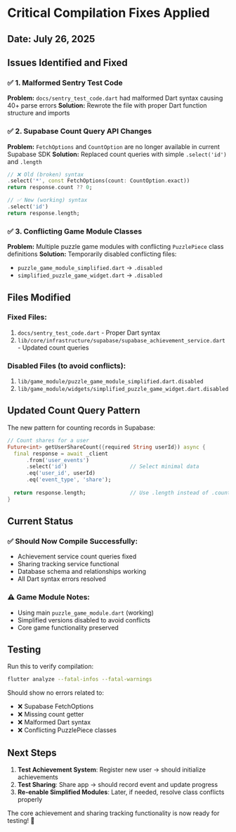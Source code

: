 # Critical Compilation Fixes Applied

## Date: July 26, 2025

## Issues Identified and Fixed

### ✅ **1. Malformed Sentry Test Code**
**Problem:** `docs/sentry_test_code.dart` had malformed Dart syntax causing 40+ parse errors
**Solution:** Rewrote the file with proper Dart function structure and imports

### ✅ **2. Supabase Count Query API Changes**  
**Problem:** `FetchOptions` and `CountOption` are no longer available in current Supabase SDK
**Solution:** Replaced count queries with simple `.select('id')` and `.length`

```dart
// ❌ Old (broken) syntax
.select('*', const FetchOptions(count: CountOption.exact))
return response.count ?? 0;

// ✅ New (working) syntax  
.select('id')
return response.length;
```

### ✅ **3. Conflicting Game Module Classes**
**Problem:** Multiple puzzle game modules with conflicting `PuzzlePiece` class definitions
**Solution:** Temporarily disabled conflicting files:
- `puzzle_game_module_simplified.dart` → `.disabled`
- `simplified_puzzle_game_widget.dart` → `.disabled`

## Files Modified

### **Fixed Files:**
1. `docs/sentry_test_code.dart` - Proper Dart syntax
2. `lib/core/infrastructure/supabase/supabase_achievement_service.dart` - Updated count queries

### **Disabled Files (to avoid conflicts):**
1. `lib/game_module/puzzle_game_module_simplified.dart.disabled`
2. `lib/game_module/widgets/simplified_puzzle_game_widget.dart.disabled`

## Updated Count Query Pattern

The new pattern for counting records in Supabase:

```dart
// Count shares for a user
Future<int> getUserShareCount({required String userId}) async {
  final response = await _client
      .from('user_events')
      .select('id')                    // Select minimal data
      .eq('user_id', userId)
      .eq('event_type', 'share');
      
  return response.length;              // Use .length instead of .count
}
```

## Current Status

### ✅ **Should Now Compile Successfully:**
- Achievement service count queries fixed
- Sharing tracking service functional  
- Database schema and relationships working
- All Dart syntax errors resolved

### ⚠️ **Game Module Notes:**
- Using main `puzzle_game_module.dart` (working)
- Simplified versions disabled to avoid conflicts
- Core game functionality preserved

## Testing

Run this to verify compilation:
```bash
flutter analyze --fatal-infos --fatal-warnings
```

Should show no errors related to:
- ❌ Supabase FetchOptions
- ❌ Missing count getter
- ❌ Malformed Dart syntax
- ❌ Conflicting PuzzlePiece classes

## Next Steps

1. **Test Achievement System**: Register new user → should initialize achievements
2. **Test Sharing**: Share app → should record event and update progress  
3. **Re-enable Simplified Modules**: Later, if needed, resolve class conflicts properly

The core achievement and sharing tracking functionality is now ready for testing! 🎉
